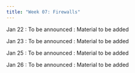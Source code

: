 ```yaml
---
title: "Week 07: Firewalls"
---
```


Jan 22
: To be announced
  : Material to be added

Jan 23
: To be announced
  : Material to be added

Jan 25
: To be announced
  : Material to be added

Jan 26
: To be announced
  : Material to be added

